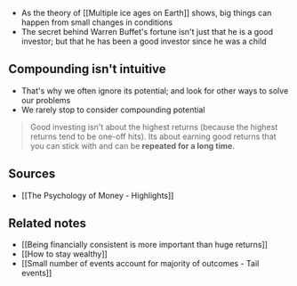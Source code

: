 - As the theory of [[Multiple ice ages on Earth]] shows, big things can happen from small changes in conditions
- The secret behind Warren Buffet's fortune isn't just that he is a good investor; but that he has been a good investor since he was a child

## Compounding isn't intuitive
- That's why we often ignore its potential; and look for other ways to solve our problems
- We rarely stop to consider compounding potential

> Good investing isn't about the highest returns (because the highest returns tend to be one-off hits). Its about earning good returns that you can stick with and can be **repeated for a long time**.

## Sources
- [[The Psychology of Money - Highlights]]

## Related notes
- [[Being financially consistent is more important than huge returns]]
- [[How to stay wealthy]]
- [[Small number of events account for majority of outcomes - Tail events]]
